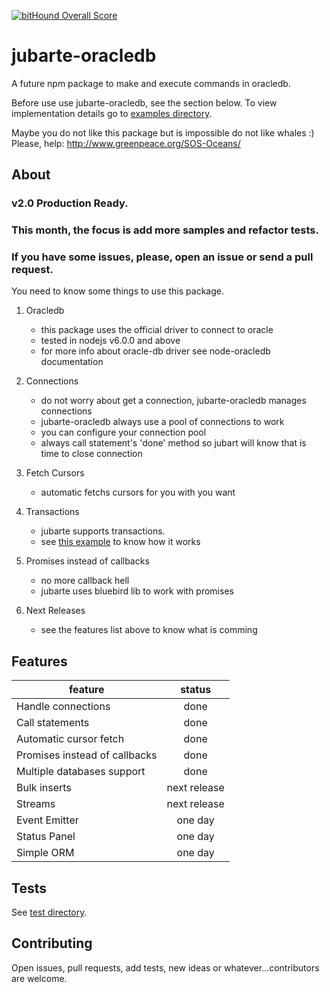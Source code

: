 [![bitHound Overall Score](https://www.bithound.io/github/rafael-pinho/jubarte-oracledb/badges/score.svg)](https://www.bithound.io/github/rafael-pinho/jubarte-oracledb)

# jubarte-oracledb
A future npm package to make and execute commands in oracledb.

Before use use jubarte-oracledb, see the section below. To view implementation details go to [examples directory](./examples). 

Maybe you do not like this package but is impossible do not like whales :) 
Please, help: http://www.greenpeace.org/SOS-Oceans/ 

## About

### v2.0 Production Ready. ###

### This month, the focus is add more samples and refactor tests. ###

### If you have some issues, please, open an issue or send a pull request. ###

You need to know some things to use this package.

1. Oracledb
   * this package uses the official driver to connect to oracle
   * tested in nodejs v6.0.0 and above 
   * for more info about oracle-db driver see node-oracledb documentation

2. Connections
    * do not worry about get a connection, jubarte-oracledb manages connections
    * jubarte-oracledb always use a pool of connections to work
    * you can configure your connection pool
    * always call statement's 'done' method so jubart will know that is time to close connection

3. Fetch Cursors
    * automatic fetchs cursors for you with you want

4. Transactions
    * jubarte supports transactions.
    * see [this example](./examples/3-execute-many-procedures) to know how it works
    
5. Promises instead of callbacks
    * no more callback hell
    * jubarte uses bluebird lib to work with promises

6. Next Releases
    * see the features list above to know what is comming

## Features

| feature | status |
|---|:---:|
| Handle connections | done |
| Call statements | done |
| Automatic cursor fetch | done |
| Promises instead of callbacks | done |
| Multiple databases support | done |
| Bulk inserts | next release |
| Streams | next release |
| Event Emitter | one day |
| Status Panel | one day |
| Simple ORM | one day |

## Tests
See [test directory](test/).

## Contributing
Open issues, pull requests, add tests, new ideas or whatever...contributors are welcome.
